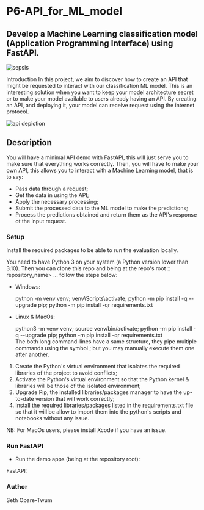 # P6-API_for_ML_model

## Develop a Machine Learning classification model (Application Programming Interface) using FastAPI.
![sepsis](https://github.com/sethsot/P6-API_for_ML_model/assets/137343449/937e7b88-79f2-4c55-9b3a-a3ad40204f15)


Introduction
In this project, we aim to discover how to create an API that might be requested to interact with our classification ML model. This is an interesting solution when you want to keep your model architecture secret or to make your model available to users already having an API. By creating an API, and deploying it, your model can receive request using the internet protocol. 

![api depiction](https://github.com/sethsot/P6-API_for_ML_model/assets/137343449/f59b4f22-e6ac-4505-9460-466c2123136b)


## Description
You will have a minimal API demo with FastAPI, this will just serve you to make sure that everything works correctly. Then, you will have to make your own API, this allows you to interact with a Machine Learning model, that is to say:

* Pass data through a request;
* Get the data in using the API;
* Apply the necessary processing;
* Submit the processed data to the ML model to make the predictions;
* Process the predictions obtained and return them as the API's response ot the input request.
  
### Setup
Install the required packages to be able to run the evaluation locally.

You need to have Python 3 on your system (a Python version lower than 3.10). Then you can clone this repo and being at the repo's root :: repository_name> ... follow the steps below:

* Windows:

  python -m venv venv; venv\Scripts\activate; python -m pip install -q --upgrade pip; python -m pip install -qr requirements.txt  
* Linux & MacOs:

  python3 -m venv venv; source venv/bin/activate; python -m pip install -q --upgrade pip; python -m pip install -qr requirements.txt  
The both long command-lines have a same structure, they pipe multiple commands using the symbol ; but you may manually execute them one after another.

1. Create the Python's virtual environment that isolates the required libraries of the project to avoid conflicts;
2. Activate the Python's virtual environment so that the Python kernel & libraries will be those of the isolated environment;
3. Upgrade Pip, the installed libraries/packages manager to have the up-to-date version that will work correctly;
4. Install the required libraries/packages listed in the requirements.txt file so that it will be allow to import them into the python's scripts and notebooks without any issue.
   
NB: For MacOs users, please install Xcode if you have an issue.

### Run FastAPI
* Run the demo apps (being at the repository root):

FastAPI:
### Author
Seth Opare-Twum 

